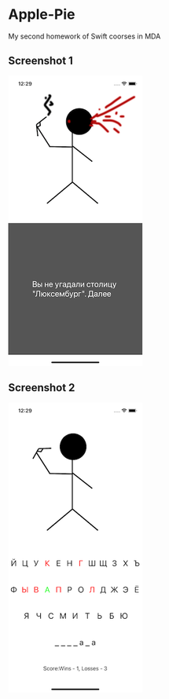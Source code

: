 # Apple-Pie
My second homework of Swift coorses in MDA

## Screenshot 1
![Screenshot 1](https://github.com/alexwrom/Apple-Pie/blob/main/Screenshots/Screenshot-1.png)
## Screenshot 2
![Screenshot 2](https://github.com/alexwrom/Apple-Pie/blob/main/Screenshots/Screenshot-2.png)
